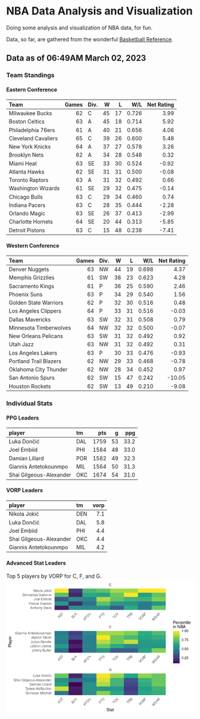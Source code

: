 # NBA Data Analysis and Visualization

Doing some analysis and visualization of NBA data, for fun.

Data, so far, are gathered from the wonderful [Basketball
Reference](https://www.basketball-reference.com/).

## Data as of 06:49AM March 02, 2023

### Team Standings

#### Eastern Conference

| Team                | Games | Div. |   W |   L |   W/L | Net Rating |
|:--------------------|------:|:-----|----:|----:|------:|-----------:|
| Milwaukee Bucks     |    62 | C    |  45 |  17 | 0.726 |       3.99 |
| Boston Celtics      |    63 | A    |  45 |  18 | 0.714 |       5.92 |
| Philadelphia 76ers  |    61 | A    |  40 |  21 | 0.656 |       4.06 |
| Cleveland Cavaliers |    65 | C    |  39 |  26 | 0.600 |       5.48 |
| New York Knicks     |    64 | A    |  37 |  27 | 0.578 |       3.26 |
| Brooklyn Nets       |    62 | A    |  34 |  28 | 0.548 |       0.32 |
| Miami Heat          |    63 | SE   |  33 |  30 | 0.524 |      -0.92 |
| Atlanta Hawks       |    62 | SE   |  31 |  31 | 0.500 |      -0.08 |
| Toronto Raptors     |    63 | A    |  31 |  32 | 0.492 |       0.66 |
| Washington Wizards  |    61 | SE   |  29 |  32 | 0.475 |      -0.14 |
| Chicago Bulls       |    63 | C    |  29 |  34 | 0.460 |       0.74 |
| Indiana Pacers      |    63 | C    |  28 |  35 | 0.444 |      -2.28 |
| Orlando Magic       |    63 | SE   |  26 |  37 | 0.413 |      -2.99 |
| Charlotte Hornets   |    64 | SE   |  20 |  44 | 0.313 |      -5.85 |
| Detroit Pistons     |    63 | C    |  15 |  48 | 0.238 |      -7.41 |

#### Western Conference

| Team                   | Games | Div. |   W |   L |   W/L | Net Rating |
|:-----------------------|------:|:-----|----:|----:|------:|-----------:|
| Denver Nuggets         |    63 | NW   |  44 |  19 | 0.698 |       4.37 |
| Memphis Grizzlies      |    61 | SW   |  38 |  23 | 0.623 |       4.28 |
| Sacramento Kings       |    61 | P    |  36 |  25 | 0.590 |       2.46 |
| Phoenix Suns           |    63 | P    |  34 |  29 | 0.540 |       1.56 |
| Golden State Warriors  |    62 | P    |  32 |  30 | 0.516 |       0.48 |
| Los Angeles Clippers   |    64 | P    |  33 |  31 | 0.516 |      -0.03 |
| Dallas Mavericks       |    63 | SW   |  32 |  31 | 0.508 |       0.79 |
| Minnesota Timberwolves |    64 | NW   |  32 |  32 | 0.500 |      -0.07 |
| New Orleans Pelicans   |    63 | SW   |  31 |  32 | 0.492 |       0.92 |
| Utah Jazz              |    63 | NW   |  31 |  32 | 0.492 |       0.31 |
| Los Angeles Lakers     |    63 | P    |  30 |  33 | 0.476 |      -0.93 |
| Portland Trail Blazers |    62 | NW   |  29 |  33 | 0.468 |      -0.78 |
| Oklahoma City Thunder  |    62 | NW   |  28 |  34 | 0.452 |       0.97 |
| San Antonio Spurs      |    62 | SW   |  15 |  47 | 0.242 |     -10.05 |
| Houston Rockets        |    62 | SW   |  13 |  49 | 0.210 |      -9.08 |

### Individual Stats

#### PPG Leaders

| player                  | tm  |  pts |   g |  ppg |
|:------------------------|:----|-----:|----:|-----:|
| Luka Dončić             | DAL | 1759 |  53 | 33.2 |
| Joel Embiid             | PHI | 1584 |  48 | 33.0 |
| Damian Lillard          | POR | 1582 |  49 | 32.3 |
| Giannis Antetokounmpo   | MIL | 1564 |  50 | 31.3 |
| Shai Gilgeous-Alexander | OKC | 1674 |  54 | 31.0 |

#### VORP Leaders

| player                  | tm  | vorp |
|:------------------------|:----|-----:|
| Nikola Jokić            | DEN |  7.1 |
| Luka Dončić             | DAL |  5.8 |
| Joel Embiid             | PHI |  4.4 |
| Shai Gilgeous-Alexander | OKC |  4.4 |
| Giannis Antetokounmpo   | MIL |  4.2 |

#### Advanced Stat Leaders

Top 5 players by VORP for C, F, and G.
![](README_files/figure-gfm/README-unnamed-chunk-7-1.png)<!-- -->
